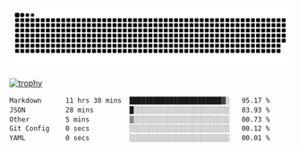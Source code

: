 ﻿<picture>
  <source media="(prefers-color-scheme: dark)" srcset="https://raw.githubusercontent.com/Ainavo/Ainavo/output/github-contribution-grid-snake-dark.svg">
  <source media="(prefers-color-scheme: light)" srcset="https://raw.githubusercontent.com/Ainavo/Ainavo/output/github-contribution-grid-snake.svg">
  <img alt="github contribution grid snake animation" src="https://raw.githubusercontent.com/Ainavo/Ainavo/output/github-contribution-grid-snake.svg">
</picture>

[![trophy](https://github-profile-trophy.vercel.app/?username=Ainavo)](https://github.com/ryo-ma/github-profile-trophy)

<!--START_SECTION:waka-->

```txt
Markdown      11 hrs 30 mins  ███████████████████████▓░   95.17 %
JSON          28 mins         █░░░░░░░░░░░░░░░░░░░░░░░░   03.93 %
Other         5 mins          ▒░░░░░░░░░░░░░░░░░░░░░░░░   00.73 %
Git Config    0 secs          ░░░░░░░░░░░░░░░░░░░░░░░░░   00.12 %
YAML          0 secs          ░░░░░░░░░░░░░░░░░░░░░░░░░   00.01 %
```

<!--END_SECTION:waka-->

